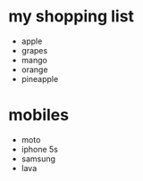 # my shopping list
 - apple 
 - grapes
- mango
- orange
- pineapple

# mobiles
- moto
- iphone 5s
- samsung
- lava 

